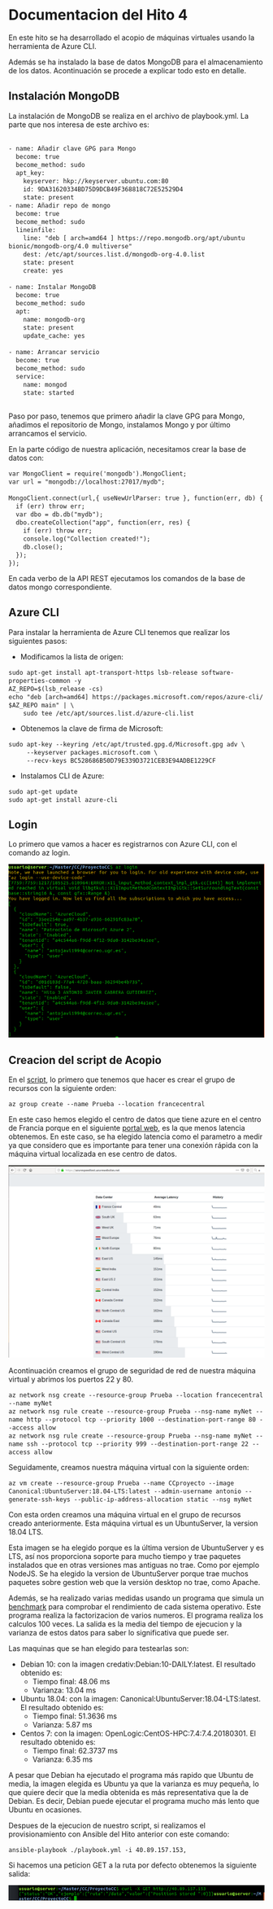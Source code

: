 # Documentacion del Hito 4

En este hito se ha desarrollado el acopio de máquinas virtuales usando la herramienta de Azure CLI.

Además se ha instalado la base de datos MongoDB para el almacenamiento de los datos. Acontinuación se procede a explicar todo esto en detalle.

## Instalación MongoDB

La instalación de MongoDB se realiza en el archivo de playbook.yml. La parte que nos interesa de este archivo es:

```

- name: Añadir clave GPG para Mongo
  become: true
  become_method: sudo
  apt_key:
    keyserver: hkp://keyserver.ubuntu.com:80
    id: 9DA31620334BD75D9DCB49F368818C72E52529D4
    state: present
- name: Añadir repo de mongo
  become: true
  become_method: sudo
  lineinfile:
    line: "deb [ arch=amd64 ] https://repo.mongodb.org/apt/ubuntu bionic/mongodb-org/4.0 multiverse"
    dest: /etc/apt/sources.list.d/mongodb-org-4.0.list
    state: present
    create: yes

- name: Instalar MongoDB
  become: true
  become_method: sudo
  apt:
    name: mongodb-org
    state: present
    update_cache: yes

- name: Arrancar servicio
  become: true
  become_method: sudo
  service:
    name: mongod
    state: started


```

Paso por paso, tenemos que primero añadir la clave GPG para Mongo, añadimos el repositorio de Mongo, instalamos Mongo y por último arrancamos el servicio.

En la parte código de nuestra aplicación, necesitamos crear la base de datos con:


```
var MongoClient = require('mongodb').MongoClient;
var url = "mongodb://localhost:27017/mydb";

MongoClient.connect(url,{ useNewUrlParser: true }, function(err, db) {
  if (err) throw err;
  var dbo = db.db("mydb");
  dbo.createCollection("app", function(err, res) {
    if (err) throw err;
    console.log("Collection created!");
    db.close();
  });
});

```
En cada verbo de la API REST ejecutamos los comandos de la base de datos mongo correspondiente.

## Azure CLI


Para instalar la herramienta de Azure CLI tenemos que realizar los siguientes pasos:

* Modificamos la lista de origen:

```
sudo apt-get install apt-transport-https lsb-release software-properties-common -y
AZ_REPO=$(lsb_release -cs)
echo "deb [arch=amd64] https://packages.microsoft.com/repos/azure-cli/ $AZ_REPO main" | \
    sudo tee /etc/apt/sources.list.d/azure-cli.list

```

* Obtenemos la clave de firma de Microsoft:

```
sudo apt-key --keyring /etc/apt/trusted.gpg.d/Microsoft.gpg adv \
     --keyserver packages.microsoft.com \
     --recv-keys BC528686B50D79E339D3721CEB3E94ADBE1229CF
```

* Instalamos CLI de Azure:

```
sudo apt-get update
sudo apt-get install azure-cli

```

## Login

Lo primero que vamos a hacer es registrarnos con Azure CLI, con el comando az login.

![alt text](./img/login.png)

## Creacion del script de Acopio

En el [script](./../acopio.sh), lo primero que tenemos que hacer es crear el grupo de recursos con la siguiente orden:

```
az group create --name Prueba --location francecentral

```
En este caso hemos elegido el centro de datos que tiene azure en el centro de Francia porque en el siguiente [portal web](https://azurespeedtest.azurewebsites.net/), es la que menos latencia obtenemos. En este caso, se ha elegido latencia como el parametro a medir ya que considero que es importante para tener una conexión rápida con la máquina virtual localizada en ese centro de datos.

![alt text](./img/rendimiento.png)

Acontinuación creamos el grupo de seguridad de red de nuestra máquina virtual y abrimos los puertos 22 y 80.

```
az network nsg create --resource-group Prueba --location francecentral --name myNet
az network nsg rule create --resource-group Prueba --nsg-name myNet --name http --protocol tcp --priority 1000 --destination-port-range 80 --access allow
az network nsg rule create --resource-group Prueba --nsg-name myNet --name ssh --protocol tcp --priority 999 --destination-port-range 22 --access allow

```

Seguidamente, creamos nuestra máquina virtual con la siguiente orden:

```
az vm create --resource-group Prueba --name CCproyecto --image Canonical:UbuntuServer:18.04-LTS:latest --admin-username antonio --generate-ssh-keys --public-ip-address-allocation static --nsg myNet

```
Con esta orden creamos una máquina virtual en el grupo de recursos creado anteriormente. Esta máquina virtual es un UbuntuServer, la version 18.04 LTS.

Esta imagen se ha elegido porque es la última version de UbuntuServer y es LTS, así nos proporciona soporte para mucho tiempo y trae paquetes instalados que en otras versiones mas antiguas no trae. Como por ejemplo NodeJS. Se ha elegido la version de UbuntuServer porque trae muchos paquetes sobre gestion web que la versión desktop no trae, como Apache.

Además, se ha realizado varias medidas usando un programa que simula un [benchmark](./../fact.java) para comprobar el rendimiento de cada sistema operativo. Este programa realiza la factorizacion de varios numeros. El programa realiza los calculos 100 veces. La salida es la media del tiempo de ejecucion y la varianza de estos datos para saber lo significativa que puede ser.

Las maquinas que se han elegido para testearlas son:


* Debian 10: con la imagen credativ:Debian:10-DAILY:latest. El resultado obtenido es:
  * Tiempo final: 48.06 ms
  * Varianza: 13.04 ms
* Ubuntu 18.04: con la imagen: Canonical:UbuntuServer:18.04-LTS:latest. El resultado obtenido es:
  * Tiempo final: 51.3636 ms
  * Varianza: 5.87 ms
* Centos 7: con la imagen: OpenLogic:CentOS-HPC:7.4:7.4.20180301. El resultado obtenido es:
  * Tiempo final: 62.3737 ms
  * Varianza: 6.35 ms

A pesar que Debian ha ejecutado el programa más rapido que Ubuntu de media, la imagen elegida es Ubuntu ya que la varianza es muy pequeña, lo que quiere decir que la media obtenida es más representativa que la de Debian. Es decir, Debian puede ejecutar el programa mucho más lento que Ubuntu en ocasiones.


Despues de la ejecucion de nuestro script, si realizamos el provisionamiento con Ansible del Hito anterior con este comando:
```
ansible-playbook ./playbook.yml -i 40.89.157.153,

```
Si hacemos una peticion GET a la ruta por defecto obtenemos la siguiente salida:

![alt text](./img/salida.png)
